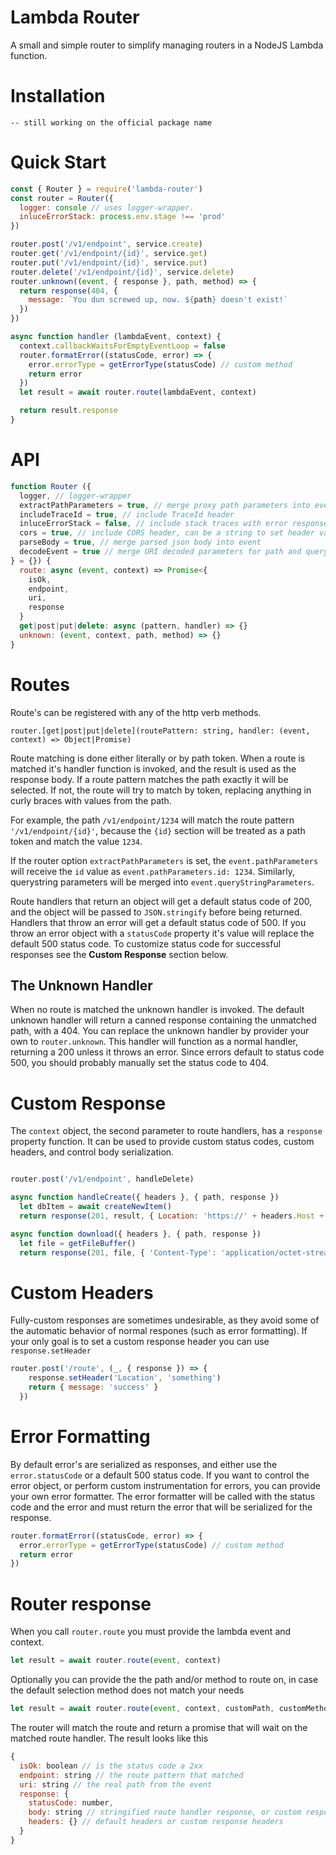 # Lambda Router

A small and simple router to simplify managing routers in a NodeJS Lambda function.

# Installation

```
-- still working on the official package name
```

# Quick Start
```javascript
const { Router } = require('lambda-router')
const router = Router({
  logger: console // uses logger-wrapper.
  inluceErrorStack: process.env.stage !== 'prod'
})

router.post('/v1/endpoint', service.create)
router.get('/v1/endpoint/{id}', service.get)
router.put('/v1/endpoint/{id}', service.put)
router.delete('/v1/endpoint/{id}', service.delete)
router.unknown((event, { response }, path, method) => {
  return response(404, {
    message: `You dun screwed up, now. ${path} doesn't exist!`
  })
})

async function handler (lambdaEvent, context) {
  context.callbackWaitsForEmptyEventLoop = false
  router.formatError((statusCode, error) => {
    error.errorType = getErrorType(statusCode) // custom method
    return error
  })
  let result = await router.route(lambdaEvent, context)

  return result.response
}
```

# API

```javascript
function Router ({
  logger, // logger-wrapper 
  extractPathParameters = true, // merge proxy path parameters into event.pathParameters
  includeTraceId = true, // include TraceId header
  inluceErrorStack = false, // include stack traces with error responses
  cors = true, // include CORS header, can be a string to set header value or true for '*'
  parseBody = true, // merge parsed json body into event
  decodeEvent = true // merge URI decoded parameters for path and querystring
} = {}) {
  route: async (event, context) => Promise<{
    isOk,
    endpoint,
    uri,
    response
  }
  get|post|put|delete: async (pattern, handler) => {}
  unknown: (event, context, path, method) => {}
}
```

# Routes

Route's can be registered with any of the http verb methods.

`router.[get|post|put|delete](routePattern: string, handler: (event, context) => Object|Promise)`

Route matching is done either literally or by path token. When a route is matched it's handler function is invoked, and the result is used as the response body. If a route pattern matches the path exactly it will be selected. If not, the route will try to match by token, replacing anything in curly braces with values from the path.

For example, the path `/v1/endpoint/1234` will match the route pattern `'/v1/endpoint/{id}'`, because the `{id}` section will be treated as a path token and match the value `1234`.

If the router option `extractPathParameters` is set, the `event.pathParameters` will receive the `id` value as `event.pathParameters.id: 1234`. Similarly, querystring parameters will be merged into `event.queryStringParameters`.

Route handlers that return an object will get a default status code of 200, and the object will be passed to `JSON.stringify` before being returned. Handlers that throw an error will get a default status code of 500. If you throw an error object with a `statusCode` property it's value will replace the default 500 status code. To customize status code for successful responses see the **Custom Response** section below.


## The Unknown Handler

When no route is matched the unknown handler is invoked. The default unknown handler will return a canned response containing the unmatched path, with a 404. You can replace the unknown handler by provider your own to `router.unknown`. This handler will function as a normal handler, returning a 200 unless it throws an error. Since errors default to status code 500, you should probably manually set the status code to 404.

# Custom Response

The `context` object, the second parameter to route handlers, has a `response` property function. It can be used to provide custom status codes, custom headers, and control body serialization.

```javascript

router.post('/v1/endpoint', handleDelete)

async function handleCreate({ headers }, { path, response })
  let dbItem = await createNewItem()
  return response(201, result, { Location: 'https://' + headers.Host + path + '/' + dbItem.id })

async function download({ headers }, { path, response })
  let file = getFileBuffer()
  return response(201, file, { 'Content-Type': 'application/octet-stream' })
```

# Custom Headers

Fully-custom responses are sometimes undesirable, as they avoid some of the automatic behavior of normal respones (such as error formatting). If your only goal is to set a custom response header you can use `response.setHeader`

```javascript
router.post('/route', (_, { response }) => {
    response.setHeader('Location', 'something')
    return { message: 'success' }
  })
```


# Error Formatting

By default error's are serialized as responses, and either use the `error.statusCode` or a default 500 status code. If you want to control the error object, or perform custom instrumentation for errors, you can provide your own error formatter. The error formatter will be called with the status code and the error and must return the error that will be serialized for the response.

```javascript
router.formatError((statusCode, error) => {
  error.errorType = getErrorType(statusCode) // custom method
  return error
})
```

# Router response

When you call `router.route` you must provide the lambda event and context.

```javascript
let result = await router.route(event, context)
```

Optionally you can provide the the path and/or method to route on, in case the default selection method does not match your needs

```javascript
let result = await router.route(event, context, customPath, customMethod)
```

The router will match the route and return a promise that will wait on the matched route handler. The result looks like this

```javascript
{
  isOk: boolean // is the status code a 2xx
  endpoint: string // the route pattern that matched
  uri: string // the real path from the event
  response: {
    statusCode: number,
    body: string // stringified route handler response, or custom response
    headers: {} // default headers or custom response headers
  }
}

```